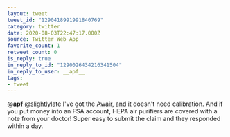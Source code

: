 ```yaml
---
layout: tweet
tweet_id: "1290418991991840769"
category: twitter
date: 2020-08-03T22:47:17.000Z
source: Twitter Web App
favorite_count: 1
retweet_count: 0
is_reply: true
in_reply_to_id: "1290026434216341504"
in_reply_to_user: __apf__
tags:
- tweet
---
```


[@__apf__](https://twitter.com/@__apf__) [@slightlylate](https://twitter.com/@slightlylate) I've got the Awair, and it doesn't need calibration. And if you put money into an FSA account, HEPA air purifiers are covered with a note from your doctor! Super easy to submit the claim and they responded within a day.

